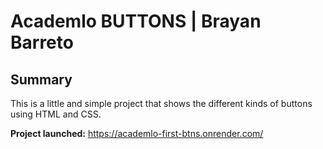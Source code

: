 # Academlo BUTTONS | Brayan Barreto

## Summary

This is a little and simple project that shows the different kinds of buttons using HTML and CSS.

**Project launched:** https://academlo-first-btns.onrender.com/
